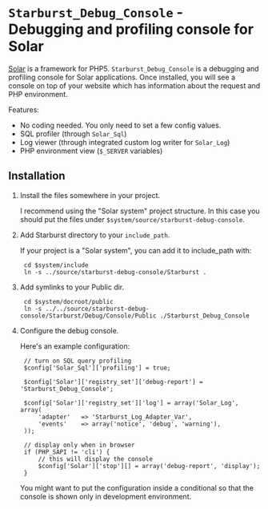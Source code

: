 `Starburst_Debug_Console` - Debugging and profiling console for Solar
=====================================================================

[Solar][] is a framework for PHP5. `Starburst_Debug_Console` is a debugging and
profiling console for Solar applications. Once installed, you will see a console
on top of your website which has information about the request and PHP environment.

Features:

* No coding needed. You only need to set a few config values.
* SQL profiler (through `Solar_Sql`)
* Log viewer (through integrated custom log writer for `Solar_Log`)
* PHP environment view (`$_SERVER` variables)

[Solar]: http://solarphp.com

## Installation

1. Install the files somewhere in your project.

    I recommend using the "Solar system" project structure. In this case you should
put the files under `$system/source/starburst-debug-console`.


2. Add Starburst directory to your `include_path`.

    If your project is a "Solar system", you can add it to include_path with:
    
        cd $system/include  
        ln -s ../source/starburst-debug-console/Starburst .
    
3. Add symlinks to your Public dir.

        cd $system/docroot/public  
        ln -s ../../source/starburst-debug-console/Starburst/Debug/Console/Public ./Starburst_Debug_Console

4. Configure the debug console.

    Here's an example configuration:
        
        // turn on SQL query profiling
        $config['Solar_Sql']['profiling'] = true;
        
        $config['Solar']['registry_set']['debug-report'] = 'Starburst_Debug_Console';
        
        $config['Solar']['registry_set']['log'] = array('Solar_Log', array(
            'adapter'   => 'Starburst_Log_Adapter_Var',
            'events'    => array('notice', 'debug', 'warning'),
        ));
        
        // display only when in browser
        if (PHP_SAPI != 'cli') {
            // this will display the console
            $config['Solar']['stop'][] = array('debug-report', 'display');
        }
        
    You might want to put the configuration inside a conditional so that the console
    is shown only in development environment.